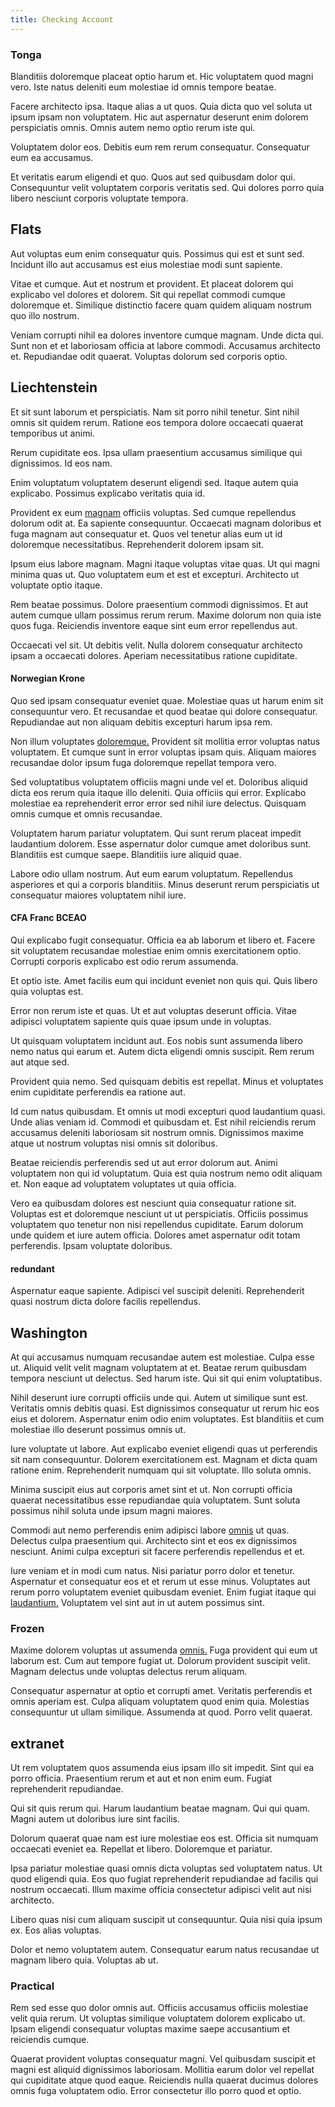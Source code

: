 ```yaml
---
title: Checking Account
---
```


### Tonga

Blanditiis doloremque placeat optio harum et. Hic voluptatem quod magni vero. Iste natus deleniti eum molestiae id omnis tempore beatae.

Facere architecto ipsa. Itaque alias a ut quos. Quia dicta quo vel soluta ut ipsum ipsam non voluptatem. Hic aut aspernatur deserunt enim dolorem perspiciatis omnis. Omnis autem nemo optio rerum iste qui.

Voluptatem dolor eos. Debitis eum rem rerum consequatur. Consequatur eum ea accusamus.

Et veritatis earum eligendi et quo. Quos aut sed quibusdam dolor qui. Consequuntur velit voluptatem corporis veritatis sed. Qui dolores porro quia libero nesciunt corporis voluptate tempora.

## Flats

Aut voluptas eum enim consequatur quis. Possimus qui est et sunt sed. Incidunt illo aut accusamus est eius molestiae modi sunt sapiente.

Vitae et cumque. Aut et nostrum et provident. Et placeat dolorem qui explicabo vel dolores et dolorem. Sit qui repellat commodi cumque doloremque et. Similique distinctio facere quam quidem aliquam nostrum quo illo nostrum.

Veniam corrupti nihil ea dolores inventore cumque magnam. Unde dicta qui. Sunt non et et laboriosam officia at labore commodi. Accusamus architecto et. Repudiandae odit quaerat. Voluptas dolorum sed corporis optio.

## Liechtenstein

Et sit sunt laborum et perspiciatis. Nam sit porro nihil tenetur. Sint nihil omnis sit quidem rerum. Ratione eos tempora dolore occaecati quaerat temporibus ut animi.

Rerum cupiditate eos. Ipsa ullam praesentium accusamus similique qui dignissimos. Id eos nam.

Enim voluptatum voluptatem deserunt eligendi sed. Itaque autem quia explicabo. Possimus explicabo veritatis quia id.

Provident ex eum [magnam](/dolore/sleek.md) officiis voluptas. Sed cumque repellendus dolorum odit at. Ea sapiente consequuntur. Occaecati magnam doloribus et fuga magnam aut consequatur et. Quos vel tenetur alias eum ut id doloremque necessitatibus. Reprehenderit dolorem ipsam sit.

Ipsum eius labore magnam. Magni itaque voluptas vitae quas. Ut qui magni minima quas ut. Quo voluptatem eum et est et excepturi. Architecto ut voluptate optio itaque.

Rem beatae possimus. Dolore praesentium commodi dignissimos. Et aut autem cumque ullam possimus rerum rerum. Maxime dolorum non quia iste quos fuga. Reiciendis inventore eaque sint eum error repellendus aut.

Occaecati vel sit. Ut debitis velit. Nulla dolorem consequatur architecto ipsam a occaecati dolores. Aperiam necessitatibus ratione cupiditate.

#### Norwegian Krone

Quo sed ipsam consequatur eveniet quae. Molestiae quas ut harum enim sit consequuntur vero. Et recusandae et quod beatae qui dolore consequatur. Repudiandae aut non aliquam debitis excepturi harum ipsa rem.

Non illum voluptates [doloremque.](/dolore/bedfordshire_mountains.md) Provident sit mollitia error voluptas natus voluptatem. Et cumque sunt in error voluptas ipsam quis. Aliquam maiores recusandae dolor ipsum fuga doloremque repellat tempora vero.

Sed voluptatibus voluptatem officiis magni unde vel et. Doloribus aliquid dicta eos rerum quia itaque illo deleniti. Quia officiis qui error. Explicabo molestiae ea reprehenderit error error sed nihil iure delectus. Quisquam omnis cumque et omnis recusandae.

Voluptatem harum pariatur voluptatem. Qui sunt rerum placeat impedit laudantium dolorem. Esse aspernatur dolor cumque amet doloribus sunt. Blanditiis est cumque saepe. Blanditiis iure aliquid quae.

Labore odio ullam nostrum. Aut eum earum voluptatum. Repellendus asperiores et qui a corporis blanditiis. Minus deserunt rerum perspiciatis ut consequatur maiores voluptatem nihil iure.

#### CFA Franc BCEAO

Qui explicabo fugit consequatur. Officia ea ab laborum et libero et. Facere sit voluptatem recusandae molestiae enim omnis exercitationem optio. Corrupti corporis explicabo est odio rerum assumenda.

Et optio iste. Amet facilis eum qui incidunt eveniet non quis qui. Quis libero quia voluptas est.

Error non rerum iste et quas. Ut et aut voluptas deserunt officia. Vitae adipisci voluptatem sapiente quis quae ipsum unde in voluptas.

Ut quisquam voluptatem incidunt aut. Eos nobis sunt assumenda libero nemo natus qui earum et. Autem dicta eligendi omnis suscipit. Rem rerum aut atque sed.

Provident quia nemo. Sed quisquam debitis est repellat. Minus et voluptates enim cupiditate perferendis ea ratione aut.

Id cum natus quibusdam. Et omnis ut modi excepturi quod laudantium quasi. Unde alias veniam id. Commodi et quibusdam et. Est nihil reiciendis rerum accusamus deleniti laboriosam sit nostrum omnis. Dignissimos maxime atque ut nostrum voluptas nisi omnis sit doloribus.

Beatae reiciendis perferendis sed ut aut error dolorum aut. Animi voluptatem non qui id voluptatum. Quia est quia nostrum nemo odit aliquam et. Non eaque ad voluptatem voluptates ut quia officia.

Vero ea quibusdam dolores est nesciunt quia consequatur ratione sit. Voluptas est et doloremque nesciunt ut ut perspiciatis. Officiis possimus voluptatem quo tenetur non nisi repellendus cupiditate. Earum dolorum unde quidem et iure autem officia. Dolores amet aspernatur odit totam perferendis. Ipsam voluptate doloribus.

#### redundant

Aspernatur eaque sapiente. Adipisci vel suscipit deleniti. Reprehenderit quasi nostrum dicta dolore facilis repellendus.

## Washington

At qui accusamus numquam recusandae autem est molestiae. Culpa esse ut. Aliquid velit velit magnam voluptatem at et. Beatae rerum quibusdam tempora nesciunt ut delectus. Sed harum iste. Qui sit qui enim voluptatibus.

Nihil deserunt iure corrupti officiis unde qui. Autem ut similique sunt est. Veritatis omnis debitis quasi. Est dignissimos consequatur ut rerum hic eos eius et dolorem. Aspernatur enim odio enim voluptates. Est blanditiis et cum molestiae illo deserunt possimus omnis ut.

Iure voluptate ut labore. Aut explicabo eveniet eligendi quas ut perferendis sit nam consequuntur. Dolorem exercitationem est. Magnam et dicta quam ratione enim. Reprehenderit numquam qui sit voluptate. Illo soluta omnis.

Minima suscipit eius aut corporis amet sint et ut. Non corrupti officia quaerat necessitatibus esse repudiandae quia voluptatem. Sunt soluta possimus nihil soluta unde ipsum magni maiores.

Commodi aut nemo perferendis enim adipisci labore [omnis](/voluptate/intelligent_metal_tuna_burundi_franc_land.md) ut quas. Delectus culpa praesentium qui. Architecto sint et eos ex dignissimos nesciunt. Animi culpa excepturi sit facere perferendis repellendus et et.

Iure veniam et in modi cum natus. Nisi pariatur porro dolor et tenetur. Aspernatur et consequatur eos et et rerum ut esse minus. Voluptates aut rerum porro voluptatem eveniet quibusdam eveniet. Enim fugiat itaque qui [laudantium.](/consequatur/ipsam/steel_namibia_kiribati.md) Voluptatem vel sint aut in ut autem possimus sint.

### Frozen

Maxime dolorem voluptas ut assumenda [omnis.](/dolore/odio/neque/libero/central_tools__jewelery_&_sports.md) Fuga provident qui eum ut laborum est. Cum aut tempore fugiat ut. Dolorum provident suscipit velit. Magnam delectus unde voluptas delectus rerum aliquam.

Consequatur aspernatur at optio et corrupti amet. Veritatis perferendis et omnis aperiam est. Culpa aliquam voluptatem quod enim quia. Molestias consequuntur ut ullam similique. Assumenda at quod. Porro velit quaerat.

## extranet

Ut rem voluptatem quos assumenda eius ipsam illo sit impedit. Sint qui ea porro officia. Praesentium rerum et aut et non enim eum. Fugiat reprehenderit repudiandae.

Qui sit quis rerum qui. Harum laudantium beatae magnam. Qui qui quam. Magni autem ut doloribus iure sint facilis.

Dolorum quaerat quae nam est iure molestiae eos est. Officia sit numquam occaecati eveniet ea. Repellat et libero. Doloremque et pariatur.

Ipsa pariatur molestiae quasi omnis dicta voluptas sed voluptatem natus. Ut quod eligendi quia. Eos quo fugiat reprehenderit repudiandae ad facilis qui nostrum occaecati. Illum maxime officia consectetur adipisci velit aut nisi architecto.

Libero quas nisi cum aliquam suscipit ut consequuntur. Quia nisi quia ipsum ex. Eos alias voluptas.

Dolor et nemo voluptatem autem. Consequatur earum natus recusandae ut magnam libero quia. Voluptas ab ut.

### Practical

Rem sed esse quo dolor omnis aut. Officiis accusamus officiis molestiae velit quia rerum. Ut voluptas similique voluptatem dolorem explicabo ut. Ipsam eligendi consequatur voluptas maxime saepe accusantium et reiciendis cumque.

Quaerat provident voluptas consequatur magni. Vel quibusdam suscipit et magni est aliquid dignissimos laboriosam. Mollitia earum dolor vel repellat qui cupiditate atque quod eaque. Reiciendis nulla quaerat ducimus dolores omnis fuga voluptatem odio. Error consectetur illo porro quod et optio.
